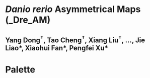 # _Danio rerio_ Asymmetrical Maps (_Dre_AM)

## Yang Dong<sup>†</sup>,  Tao Cheng<sup>†</sup>, Xiang Liu<sup>†</sup>,  ..., Jie Liao*, Xiaohui Fan*, Pengfei Xu*

# Palette


